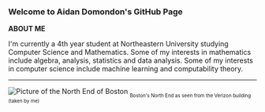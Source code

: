 ### Welcome to Aidan Domondon's GitHub Page 

**ABOUT ME**

I'm currently a 4th year student at Northeastern University studying Computer Science and Mathematics. Some of my interests in mathematics include algebra, analysis, statistics and data analysis. Some of my interests in computer science include machine learning and computability theory.
***

![Picture of the North End of Boston](https://github.com/aidandomondon/aidandomondon/blob/main/ai_ml.png?raw=true)
<sub><sub>Boston's North End as seen from the Verizon building (taken by me)</sub></sub>
